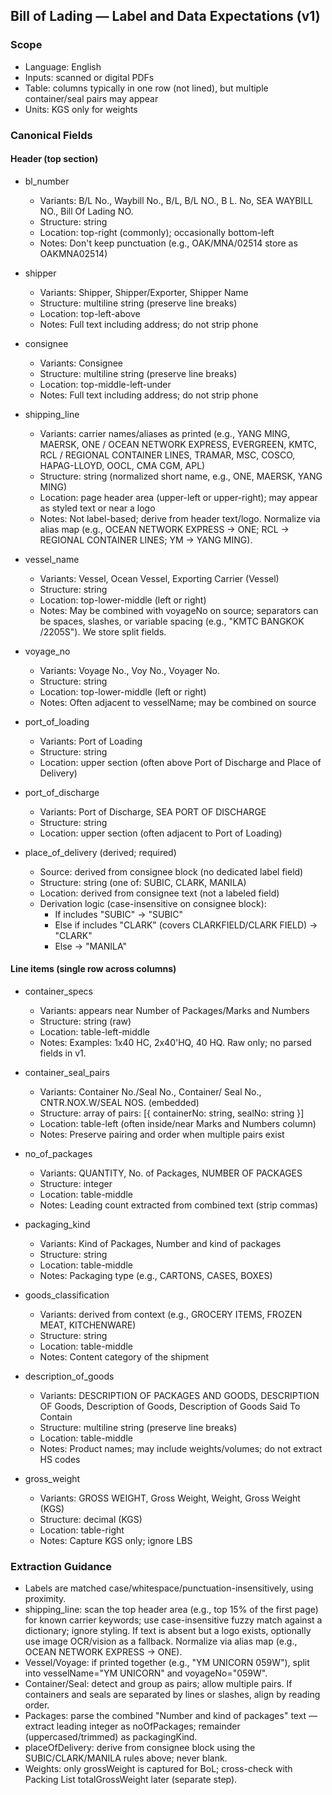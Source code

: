 ## Bill of Lading — Label and Data Expectations (v1)

### Scope

- Language: English
- Inputs: scanned or digital PDFs
- Table: columns typically in one row (not lined), but multiple container/seal pairs may appear
- Units: KGS only for weights

### Canonical Fields

#### Header (top section)

- bl_number

  - Variants: B/L No., Waybill No., B/L, B/L NO., B L. No, SEA WAYBILL NO., Bill Of Lading NO.
  - Structure: string
  - Location: top-right (commonly); occasionally bottom-left
  - Notes: Don't keep punctuation (e.g., OAK/MNA/02514 store as OAKMNA02514)

- shipper

  - Variants: Shipper, Shipper/Exporter, Shipper Name
  - Structure: multiline string (preserve line breaks)
  - Location: top-left-above
  - Notes: Full text including address; do not strip phone

- consignee

  - Variants: Consignee
  - Structure: multiline string (preserve line breaks)
  - Location: top-middle-left-under
  - Notes: Full text including address; do not strip phone

- shipping_line

  - Variants: carrier names/aliases as printed (e.g., YANG MING, MAERSK, ONE / OCEAN NETWORK EXPRESS, EVERGREEN, KMTC, RCL / REGIONAL CONTAINER LINES, TRAMAR, MSC, COSCO, HAPAG-LLOYD, OOCL, CMA CGM, APL)
  - Structure: string (normalized short name, e.g., ONE, MAERSK, YANG MING)
  - Location: page header area (upper-left or upper-right); may appear as styled text or near a logo
  - Notes: Not label-based; derive from header text/logo. Normalize via alias map (e.g., OCEAN NETWORK EXPRESS → ONE; RCL → REGIONAL CONTAINER LINES; YM → YANG MING).

- vessel_name

  - Variants: Vessel, Ocean Vessel, Exporting Carrier (Vessel)
  - Structure: string
  - Location: top-lower-middle (left or right)
  - Notes: May be combined with voyageNo on source; separators can be spaces, slashes, or variable spacing (e.g., "KMTC BANGKOK /2205S"). We store split fields.

- voyage_no

  - Variants: Voyage No., Voy No., Voyager No.
  - Structure: string
  - Location: top-lower-middle (left or right)
  - Notes: Often adjacent to vesselName; may be combined on source

- port_of_loading

  - Variants: Port of Loading
  - Structure: string
  - Location: upper section (often above Port of Discharge and Place of Delivery)

- port_of_discharge

  - Variants: Port of Discharge, SEA PORT OF DISCHARGE
  - Structure: string
  - Location: upper section (often adjacent to Port of Loading)

- place_of_delivery (derived; required)
  - Source: derived from consignee block (no dedicated label field)
  - Structure: string (one of: SUBIC, CLARK, MANILA)
  - Location: derived from consignee text (not a labeled field)
  - Derivation logic (case-insensitive on consignee block):
    - If includes "SUBIC" → "SUBIC"
    - Else if includes "CLARK" (covers CLARKFIELD/CLARK FIELD) → "CLARK"
    - Else → "MANILA"

#### Line items (single row across columns)

- container_specs

  - Variants: appears near Number of Packages/Marks and Numbers
  - Structure: string (raw)
  - Location: table-left-middle
  - Notes: Examples: 1x40 HC, 2x40'HQ, 40 HQ. Raw only; no parsed fields in v1.

- container_seal_pairs

  - Variants: Container No./Seal No., Container/ Seal No., CNTR.NOX.W/SEAL NOS. (embedded)
  - Structure: array of pairs: [{ containerNo: string, sealNo: string }]
  - Location: table-left (often inside/near Marks and Numbers column)
  - Notes: Preserve pairing and order when multiple pairs exist

- no_of_packages

  - Variants: QUANTITY, No. of Packages, NUMBER OF PACKAGES
  - Structure: integer
  - Location: table-middle
  - Notes: Leading count extracted from combined text (strip commas)

- packaging_kind

  - Variants: Kind of Packages, Number and kind of packages
  - Structure: string
  - Location: table-middle
  - Notes: Packaging type (e.g., CARTONS, CASES, BOXES)

- goods_classification

  - Variants: derived from context (e.g., GROCERY ITEMS, FROZEN MEAT, KITCHENWARE)
  - Structure: string
  - Location: table-middle
  - Notes: Content category of the shipment

- description_of_goods

  - Variants: DESCRIPTION OF PACKAGES AND GOODS, DESCRIPTION OF Goods, Description of Goods, Description of Goods Said To Contain
  - Structure: multiline string (preserve line breaks)
  - Location: table-middle
  - Notes: Product names; may include weights/volumes; do not extract HS codes

- gross_weight
  - Variants: GROSS WEIGHT, Gross Weight, Weight, Gross Weight (KGS)
  - Structure: decimal (KGS)
  - Location: table-right
  - Notes: Capture KGS only; ignore LBS

### Extraction Guidance

- Labels are matched case/whitespace/punctuation-insensitively, using proximity.
- shipping_line: scan the top header area (e.g., top 15% of the first page) for known carrier keywords; use case-insensitive fuzzy match against a dictionary; ignore styling. If text is absent but a logo exists, optionally use image OCR/vision as a fallback. Normalize via alias map (e.g., OCEAN NETWORK EXPRESS → ONE).
- Vessel/Voyage: if printed together (e.g., "YM UNICORN 059W"), split into vesselName="YM UNICORN" and voyageNo="059W".
- Container/Seal: detect and group as pairs; allow multiple pairs. If containers and seals are separated by lines or slashes, align by reading order.
- Packages: parse the combined "Number and kind of packages" text — extract leading integer as noOfPackages; remainder (uppercased/trimmed) as packagingKind.
- placeOfDelivery: derive from consignee block using the SUBIC/CLARK/MANILA rules above; never blank.
- Weights: only grossWeight is captured for BoL; cross-check with Packing List totalGrossWeight later (separate step).
